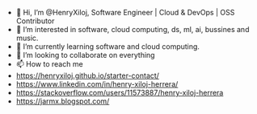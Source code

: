 - 👋 Hi, I’m @HenryXiloj, Software Engineer | Cloud & DevOps | OSS Contributor
- 👀 I’m interested in software, cloud computing, ds, ml, ai, bussines and music. 
- 🌱 I’m currently learning software and cloud computing.
- 💞️ I’m looking to collaborate on everything
- 📫 How to reach me
- https://henryxiloj.github.io/starter-contact/
- https://www.linkedin.com/in/henry-xiloj-herrera/
- https://stackoverflow.com/users/11573887/henry-xiloj-herrera
- https://jarmx.blogspot.com/
<!---
HenryXiloj/HenryXiloj is a ✨ special ✨ repository because its `README.md` (this file) appears on your GitHub profile.
You can click the Preview link to take a look at your changes.
--->
